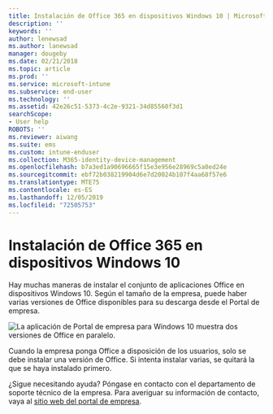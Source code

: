 ```yaml
---
title: Instalación de Office 365 en dispositivos Windows 10 | Microsoft Docs
description: ''
keywords: ''
author: lenewsad
ms.author: lanewsad
manager: dougeby
ms.date: 02/21/2018
ms.topic: article
ms.prod: ''
ms.service: microsoft-intune
ms.subservice: end-user
ms.technology: ''
ms.assetid: 42e26c51-5373-4c2e-9321-34d85560f3d1
searchScope:
- User help
ROBOTS: ''
ms.reviewer: aiwang
ms.suite: ems
ms.custom: intune-enduser
ms.collection: M365-identity-device-management
ms.openlocfilehash: b7a3ed1a90696665f15e3e956e28969c5a0ed24e
ms.sourcegitcommit: ebf72b038219904d6e7d20024b107f4aa68f57e6
ms.translationtype: MTE75
ms.contentlocale: es-ES
ms.lasthandoff: 12/05/2019
ms.locfileid: "72505753"
---
```

# <a name="installing-office-365-on-your-windows-10-device"></a>Instalación de Office 365 en dispositivos Windows 10

Hay muchas maneras de instalar el conjunto de aplicaciones Office en dispositivos Windows 10. Según el tamaño de la empresa, puede haber varias versiones de Office disponibles para su descarga desde el Portal de empresa.

![La aplicación de Portal de empresa para Windows 10 muestra dos versiones de Office en paralelo.](./media/multiple-office-installs-cp-win10.png)

Cuando la empresa ponga Office a disposición de los usuarios, solo se debe instalar una versión de Office. Si intenta instalar varias, se quitará la que se haya instalado primero.

¿Sigue necesitando ayuda? Póngase en contacto con el departamento de soporte técnico de la empresa. Para averiguar su información de contacto, vaya al [sitio web del portal de empresa](https://go.microsoft.com/fwlink/?linkid=2010980).
